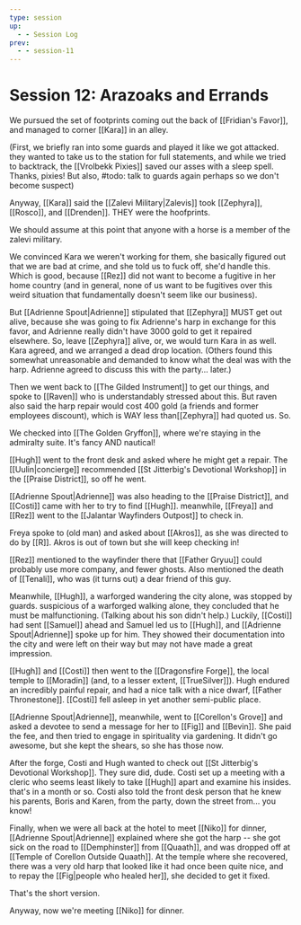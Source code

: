 ```yaml
---
type: session
up:
  - - Session Log
prev:
  - - session-11
---
```


# Session 12: Arazoaks and Errands

We pursued the set of footprints coming out the back of [[Fridian's Favor]], and managed to corner [[Kara]] in an alley. 

(First, we briefly ran into some guards and played it like we got attacked. they wanted to take us to the station for full statements, and while we tried to backtrack, the [[Vrolbekk Pixies]] saved our asses with a sleep spell. Thanks, pixies! But also, #todo: talk to guards again perhaps so we don't become suspect)

Anyway, [[Kara]] said the [[Zalevi Military|Zalevis]] took [[Zephyra]], [[Rosco]], and [[Drenden]]. THEY were the hoofprints. 

We should assume at this point that anyone with a horse is a member of the zalevi military. 

We convinced Kara we weren't working for them, she basically figured out that we are bad at crime, and she told us to fuck off, she'd handle this. Which is good, because [[Rez]] did not want to become a fugitive in her home country (and in general, none of us want to be fugitives over this weird situation that fundamentally doesn't seem like our business).

But [[Adrienne Spout|Adrienne]] stipulated that [[Zephyra]] MUST get out alive, because she was going to fix Adrienne's harp in exchange for this favor, and Adrienne really didn't have 3000 gold to get it repaired elsewhere. So, leave [[Zephyra]] alive, or, we would turn Kara in as well. Kara agreed, and we arranged a dead drop location. (Others found this somewhat unreasonable and demanded to know what the deal was with the harp. Adrienne agreed to discuss this with the party... later.)

Then we went back to [[The Gilded Instrument]] to get our things, and spoke to [[Raven]] who is understandably stressed about this. But raven also said the harp repair would cost 400 gold (a friends and former employees discount), which is WAY less than[[Zephyra]] had quoted us. So. 

We checked into  [[The Golden Gryffon]], where we're staying in the admiralty suite. It's fancy AND nautical! 

[[Hugh]] went to the front desk and asked where he might get a repair. The [[Uulin|concierge]] recommended [[St Jitterbig's Devotional Workshop]] in the [[Praise District]], so off he went. 

[[Adrienne Spout|Adrienne]] was also heading to the [[Praise District]], and [[Costi]] came with her to try to find [[Hugh]]. meanwhile, [[Freya]] and [[Rez]] went to the [[Jalantar Wayfinders Outpost]] to check in.

Freya spoke to (old man) and asked about [[Akros]], as she was directed to do by [[R]]. Akros is out of town but she will keep checking in!

[[Rez]] mentioned to the wayfinder there that [[Father Gryuu]] could probably use more company, and fewer ghosts. Also mentioned the death of [[Tenali]], who was (it turns out) a dear friend of this guy. 

Meanwhile, [[Hugh]], a warforged wandering the city alone, was stopped by guards. suspicious of a warforged walking alone, they concluded that he must be malfunctioning. (Talking about his son didn't help.) Luckily, [[Costi]] had sent [[Samuel]] ahead and Samuel led us to [[Hugh]], and [[Adrienne Spout|Adrienne]] spoke up for him. They showed their documentation into the city and were left on their way but may not have made a great impression. 

[[Hugh]] and [[Costi]] then went to the [[Dragonsfire Forge]], the local temple to [[Moradin]] (and, to a lesser extent, [[TrueSilver]]). Hugh endured an incredibly painful repair, and had a nice talk with a nice dwarf, [[Father Thronestone]]. [[Costi]] fell asleep in yet another semi-public place. 

[[Adrienne Spout|Adrienne]], meanwhile, went to [[Corellon's Grove]] and asked a devotee to send a message for her to [[Fig]] and [[Bevin]]. She paid the fee, and then tried to engage in spirituality via gardening. It didn't go awesome, but she kept the shears, so she has those now.

After the forge, Costi and Hugh wanted to check out [[St Jitterbig's Devotional Workshop]]. They sure did, dude. Costi set up a meeting with a cleric who seems least likely to take [[Hugh]] apart and examine his insides. that's in a month or so. Costi also told the front desk person that he knew his parents, Boris and Karen, from the party, down the street from... you know! 

Finally, when we were all back at the hotel to meet [[Niko]] for dinner, [[Adrienne Spout|Adrienne]] explained where she got the harp -- she got sick on the road to [[Demphinster]] from [[Quaath]], and was dropped off at [[Temple of Corellon Outside Quaath]]. At the temple where she recovered, there was a very old harp that looked like it had once been quite nice, and to repay the [[Fig|people who healed her]], she decided to get it fixed. 

That's the short version. 

Anyway, now we're meeting [[Niko]] for dinner.

